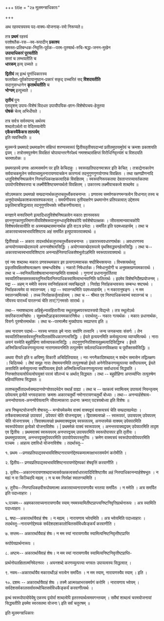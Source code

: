 +++
title = "२७ मूलमन्त्राधिकारः"

+++

अथ रहस्यत्रयस्य पद-वाक्य-योजनाक्-रमो निरूप्यते॥  

तत्र **प्रथमं** रहस्यं  
परशेषतैक-रस--स्व-रूपादीन् **प्रकाश्य**  
समस्त-प्रतिबन्धक-निवृत्ति-पूर्वक--परम-पुरुषार्थ-रुचि-श्रद्धा-जनन-मुखेन  
**उपायाधिकारं पूरयतीति**  
सत्तां च लम्भयतीति च  
**धारकम्** इत्य् उच्यते ॥

**द्वितीयं** त्व् इत्थं पूर्णाधिकारस्य  
फलापेक्षा-पूर्वकोपायानुष्ठान-प्रकारं सकृद् उच्चरितं सद् **विशदयतीति**  
सदानुसन्धानेन **कृतार्थयतीति** च  
**भोग्यम्** इत्युच्यते ।

**तृतीयं** पुनः  
एतादृशम् उपाय-विशेषं विदधत उपायौपयिक-ज्ञान-विशेषोपचय-हेतुतया  
**पोषकं** चेत्य् अभिधीयते । 

तत्र सर्वत्र सर्वस्याप्य् अर्थस्य  
शब्दतोऽर्थतो वा वेदितव्यत्वेपि  
**एकैकस्यैकैकत्र तात्पर्यम्**  
इति व्यवस्थितिः ॥

मूलमन्त्रे प्रथमपदे प्रथमाक्षरेण संक्षिप्तं शरण्यस्वरूपं द्वितीयतृतीयपदाभ्यां प्रतीतमुपायमुपेयं च क्रमशः प्रकाशयति द्वयम् । तत्रोत्तमपुरुषेण विवक्षितं चोपायान्तरनैरपेक्ष्यं नमश्शब्दसंक्षिप्तं विरोधिनिवृत्त्यंशं च विशदयति चरमश्लोकः ॥

प्रथमरहस्ये प्रणवः आत्मसमर्पण पर इति केचिदाहुः । स्वरूपप्रतिपादनमात्रपर इति केचित् । तत्राद्येनाकारेण सर्ववाचकमूलेन सर्ववाच्यमूलनारायणवाचकेन कारणत्वं तदनुगुणगुणयोगश्च विवक्षितः । तथा रक्षणप्रीणनादि धातुविशेषनिष्पन्नत्वेन निरुपाधिकरक्षकत्वादिकं विवक्षितम् । स्वरूपनिरूपकतया देवतान्तरव्यावर्तकतया उपयोगविशेषवत्तया च लक्ष्मीवैशिष्ट्यमप्यर्थतो विवक्षितम् । उकारस्य लक्ष्मीवाचकत्वे शाब्दमेव ॥

सोऽयमकारः प्रथमपक्षे सम्प्रदानार्थकलुप्तचतुर्थ्येकवचनान्तः । प्रणवस्य समर्पणकरणमन्त्रत्वेन विधानात् तस्य च अनुष्ठेयार्थप्रकाशकत्वावश्यकत्वात् । समर्पणीयस्य तृतीयाक्षरेण प्रथमान्तेन प्रतिपन्नत्वात् उद्देशस्य प्रकृतिमात्रसिद्धत्वात् तदनुगुणविभक्तेः स्वीकरणीयत्वात् ।

मनज्ञाने मनपरिमाणे इत्यादिधातुविशेषनिष्पन्नत्वेन मकारः ज्ञानस्वरूप ज्ञानगुणकाणुपरिमाणजीवविशेषरूपानुसन्धातृविशेषकोपि सर्वशेषोपलक्षकः । जीवसामान्यवाचकोपि विशेषपर्यवसायीति वा अस्मच्छब्दसमानार्थक इति वाऽत्र प्रभेदाः । समर्पित इति पदमध्याहार्यम् । तथा च आकारवाच्यस्वभावविशिष्टाय अहं समर्पित इत्युपायपरवाक्यार्थः ॥

द्वितीयपक्षे -- अकारः तादर्थ्यार्थकलुप्तचतुर्थ्येकवचनान्तः । उकारस्त्ववधारणार्थकः । अवधारणस्य अन्ययोगव्यवच्छेदरूपत्वे अनन्यशेषत्वसिद्धिः । अयोगव्यवच्छेदरूपत्वे पृथक्सिद्ध्यनर्हत्वसिद्धिः । तथा च-- अकारवाच्यस्वभावविशिष्टाय अनन्यार्हनिरुपाधिकशेषभूतोऽहमिति स्वरूपपरवाक्यार्थः ॥

एवं नमः शब्दस्थः मकारः प्रणवस्थमकार इव प्रत्यगात्मवाचकः षष्ठीबिभक्त्यन्तः । विभक्त्यर्थस्तु प्रकृतविवक्षितशेषत्वलक्षणः सम्बन्धविशेषः । नकारो निषेधार्तकः। निषेधानुयोगी च अनुषक्तप्रणवमकारार्थः । तथा च --स्वनिरूपितशेषत्वाभानवानहमिति वाक्यार्थः । गुणानां प्रधानानुवर्तितया स्वव्यतिरिक्तसमस्तवस्तुनिरूपितनिरुपाधिकस्वामित्वाभानवानिति फलितार्थः । इदमेव विशेषनिर्देशप्रयोजनम् । यद्वा -- अहम् न ममेति स्वस्य स्वनिर्वाहकत्वं व्यवच्छिद्यते । निर्वाह्य निर्वाहकभावरूपः सम्बन्धः षष्ट्यर्थः । निर्वाहकत्वमेव वा स्वातन्त्र्यम् । यद्वा -- स्वातन्त्र्यमिति पदमध्याहार्यम् । न मकारानुषङ्गः । न मम स्वातन्त्र्यमित्यर्थः । तच्च निरपेक्षकर्तृत्वार्हत्वम् । तथा च -- श्रीमत एव निरुपाधिकस्वाम्यं स्वातन्त्र्यं च । जीवस्य पारार्थ्यं पारतन्त्र्यं चेति तार[‍?]नमसोः सारार्थः ॥

तथा-- नमश्शब्दस्य अहिर्बुध्न्यसंहितारीत्या स्थूलसूक्ष्मपररूपास्त्रयो विद्यन्ते । तत्र स्थूलोऽर्थः सपरिकरात्मनिक्षेपः । सूक्ष्मार्थोऽहङ्कारममकारनिषेधः । परार्थस्तु-- नकारः गत्यर्थकः । मकारः प्रधानार्थकः, विसर्गः पुरुषोत्तमार्थकः । तथा च--परमात्मैव मुख्योपायः स्वप्राप्तय इति ॥

अथ नारायण पदार्थः-- नरस्य भगवतः इमे नाराः सर्वाणि तत्त्वानि । जन्य जनकभावः संसर्गः । तेन स्वव्यतिरिक्तसर्ववस्तुनिरूपितसर्वविधकारणत्वसिद्धिः । ईयते इत्ययनमिति कर्मव्युत्पत्त्या व्याप्यमित्यर्थः । नाराः अयनं यस्येति बहुव्रीहिणा सर्वव्यापकत्वसिद्धिः । तदनुगुणनिरतिशयसूक्ष्मत्वादिसिद्धिश्च । ईयते अस्मिन्नित्यधिकरणव्युत्पत्त्या नाराणामयनमिति तत्पुरुषेण सर्वलयाधिकरणविवक्षया च पूर्वोक्तसर्वसिद्धिः ॥

अथवा रीयते इति रः क्षयिष्णुः विकारी अचिदितियावत् । नरः नगनैकादिशब्दवत् न शब्देन समासेन तद्विलक्षणः । चिदित्यर्थः । तेषां समूहः नाराः तेषामयनमिति तत्पुरुषपक्षे ईयते अनेनेतिकरणव्युत्पत्त्या सर्वोपायत्वम्, ईयते असाविति कर्मव्युत्पत्त्या सर्वोपेयत्वम् ईयते अस्मिन्नित्यधिकरणव्युत्पत्त्या सर्वाधारत्वं सिद्ध्यति । निरुक्तोपायत्वोपेयत्वोपयुक्तं परत्वं सौलभ्यं च अर्थात् सिद्ध्यतः । तथा -- बहुव्रीहिणा अन्तर्व्याप्तिः तत्पुरुषेण बहिर्व्याप्तिश्च सिद्ध्यतः ॥

ततश्चतुर्थीतादर्थ्यसम्प्रदानयोग्योपपदभेदेन यथार्हं ग्राह्या । तथा च -- रक्षकत्वं स्वामित्वम् उपायत्वं नियन्तृत्वम् उपेयत्वम् इत्येते भगवदाकाराः क्रमशः अकारचतुर्थी नमोनारायणचतुर्थी बोध्याः । तथा-- अनन्यार्हशेषत्व-अनन्योपायत्व-अनन्योपेयत्वानि जीवात्माकाराः प्रधानाः क्रमात् पदत्रयबोध्या इति विशेषः ॥

अत्र निष्कृष्टयोजनानि शेषास्तु-- मन्त्रोयमेकमेव वाक्यं वाक्यद्वयं वाक्त्यत्रयं चेति सम्प्रदायप्रभेदाः । तत्रैकवाक्यत्वपक्षे उपायपरं , उपेयपरं चेति योजनाद्वयम् । द्विवाक्यत्वपक्षे -- स्वरूपपरं, उपायपरम् उपेयपरम् चेति योजनात्रयम् । त्रिवाक्यत्वपक्षे प्रथमवाक्यद्वयम् स्वरूपपरम्, अनन्तरमेकं वाक्यम् उपेयपरमिति स्वरूपोपेयपर इत्येको योजनाविशेषः । | प्रथममेकं वाक्यं स्वरूपपरम् । अनन्तरवाक्यद्वयम् उपेयपरमिति तादृश एव द्वितीयः । प्रथमवाक्यं स्वरूपपरम् अनन्तरद्वयम् उपायपरमिति स्वरूपोपायपर इति तृतीयः । प्रथममुपायपरम्, अनन्तरद्वयमुपेयपरमिति उपायोपेयपरस्तुरीयः । क्रमेण वाक्यत्रयं स्वरूपोपायोपेयपरमिति पञ्चमः । आहत्य दशविधो योजनाविशेषः । तदर्थास्तु--

१. प्रथमः --प्रणवप्रतिपाद्यस्वभावविशिष्टनारायणोद्देश्यकमात्मरक्षाभरसमर्पणं करोमीति ।

२. द्वितीयः-- प्रणवप्रतिपाद्यस्वभावविशिष्टनारायणोद्देश्यकां शेषवृत्तिं करवाणीति ।

३. तृतीयः--अकारनारायणशब्दवाच्यसर्वरक्षकत्वसर्वाधारत्वादिविशिष्टायैव अहं निरुपाधिकानन्यार्हशेषभूतः । न मह्यं न वा किञ्चिदपि मह्यम् । न च मम निरपेक्षं स्वातन्त्र्यमिति ।

४. तुरीयः--निरुपाधिकहवीरूपोयमात्मा अकारवाच्यनारायणायैव भरतया समर्पितः । न ममेति । अत्र समर्पित इति पदाध्याहारः ।

५.पञ्चमः-- अहमकारवाच्यनारायणायैव स्याम् नममस्यामितीष्टप्राप्त्यनिष्टनिवृत्तिप्रार्थनारूपः । अत्र स्यामिति पदाध्याहारः ।

६. षष्ठः--अकारार्थायैवाहं शेषः । न मह्यम् । नारायणाय भवेयमिति । अत्र भवेयमिति पदाध्याहारः । तदर्थस्तु--नारायणोद्देश्यकं सर्वदेशदशाकालोचितसर्वविधकैङ्कर्यं करवाणीति ।

७. सप्तमः-- अकारार्थायैवाहं शेषः। न मम स्यां नारायणायैव स्यामित्यनिष्टनिवृत्तीष्टप्राप्ति

रूपोपेयप्रार्थनारूपः ।

८. अष्टमः-- अकारार्थायैवाहं शेषः। न मम स्यां नारायणायैव स्यामित्यनिष्टनिवृत्तीष्टप्राप्ति-

प्रार्थनोपलक्षितात्मनिवेदनपरः । अयनशब्दे करणव्युत्पत्त्या भगवतः उपायत्वस्य सिद्धत्वात् ।

९. नवमः--अकारार्थायैव मकारार्थोऽहं भरत्वेन समर्पितः । न मम स्याम्, नारायणस्यैव स्याम् । इति ।

१०. दशमः -- अकारार्थायैवाहं शेषः । तस्मै आत्मरक्षाभरसमर्पणं करोमि । नारायणाय भवेयम् । सर्वदेशसर्वकालसर्वावस्थोचितसर्वविधकैङ्कर्यं करवाणीत्यर्थः ।

इत्थं स्वरूपोपायोपेयेषु एकस्य द्वयोर्वा शाब्दत्वेपि इतरस्यार्थत्वमवगन्तव्यम् । सर्वेषां शाब्दत्वं चरमयोजनायां सिद्ध्यतीति इयमेव स्वरसतमा योजना \ इति सर्वं चतुरश्रम् ॥

इति मूलमन्त्राधिकारः

